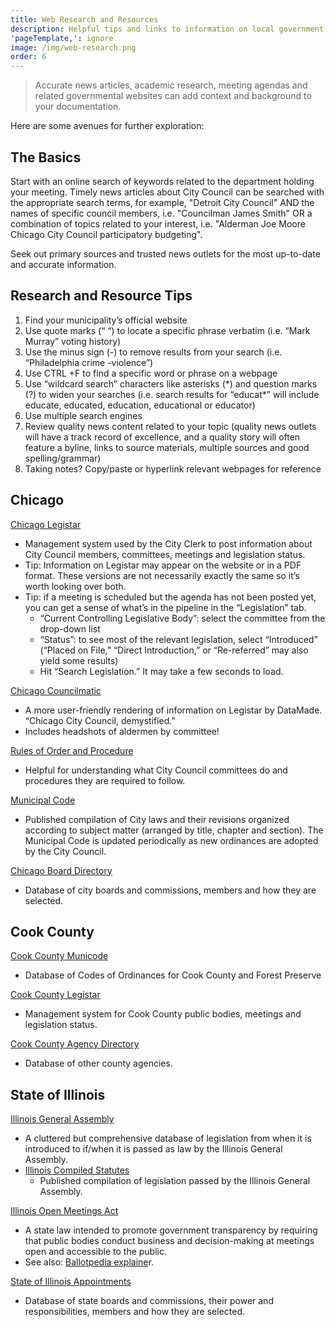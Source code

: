 ```yaml
---
title: Web Research and Resources
description: Helpful tips and links to information on local government.
'pageTemplate,': ignore
image: /img/web-research.png
order: 6
---
```

> Accurate news articles, academic research, meeting agendas and related governmental websites can add context and background to your documentation.

Here are some avenues for further exploration:

## The Basics

Start with an online search of keywords related to the department holding your meeting. Timely news articles about City Council can be searched with the appropriate search terms, for example, "Detroit City Council" AND the names of specific council members, i.e. "Councilman James Smith" OR a combination of topics related to your interest, i.e. "Alderman Joe Moore Chicago City Council participatory budgeting".

Seek out primary sources and trusted news outlets for the most up-to-date and accurate information.

## Research and Resource Tips

1. Find your municipality’s official website
2. Use quote marks (“ “) to locate a specific phrase verbatim (i.e. “Mark Murray” voting history)
3. Use the minus sign (-) to remove results from your search (i.e. “Philadelphia crime -violence”)
4. Use CTRL +F to find a specific word or phrase on a webpage
5. Use “wildcard search” characters like asterisks (\*) and question marks (?) to widen your searches (i.e. search results for “educat\*” will include educate, educated, education, educational or educator)
6. Use multiple search engines
7. Review quality news content related to your topic (quality news outlets will have a track record of excellence, and a quality story will often feature a byline, links to source materials, multiple sources and good spelling/grammar)
8. Taking notes? Copy/paste or hyperlink relevant webpages for reference

## Chicago

[Chicago Legistar](https://chicago.legistar.com/)

* Management system used by the City Clerk to post information about City Council members, committees, meetings and legislation status.
* Tip: Information on Legistar may appear on the website or in a PDF format. These versions are not necessarily exactly the same so it’s worth looking over both.
* Tip: if a meeting is scheduled but the agenda has not been posted yet, you can get a sense of what’s in the pipeline in the “Legislation” tab.
  * “Current Controlling Legislative Body”: select the committee from the drop-down list
  * “Status”: to see most of the relevant legislation, select “Introduced” (“Placed on File,” “Direct Introduction,” or “Re-referred” may also yield some results)
  * Hit “Search Legislation.” It may take a few seconds to load.

[Chicago Councilmatic](https://chicago.councilmatic.org/)

* A more user-friendly rendering of information on Legistar by DataMade. “Chicago City Council, demystified.”
* Includes headshots of aldermen by committee!

[Rules of Order and Procedure](https://www.chicityclerk.com/city-council-news-central/rules-order)

* Helpful for understanding what City Council committees do and procedures they are required to follow.

[Municipal Code](http://www.amlegal.com/codes/client/chicago_il/)

* Published compilation of City laws and their revisions organized according to subject matter (arranged by title, chapter and section). The Municipal Code is updated periodically as new ordinances are adopted by the City Council.

[Chicago Board Directory](http://webapps1.cityofchicago.org/moboco/directory)

* Database of city boards and commissions, members and how they are selected.

## Cook County

[Cook County Municode](https://library.municode.com/il/cook_county)

* Database of Codes of Ordinances for Cook County and Forest Preserve

[Cook County Legistar](https://cook-county.legistar.com/Legislation.aspx)

* Management system for Cook County public bodies, meetings and legislation status.

[Cook County Agency Directory](https://www.cookcountyil.gov/agency-directory)

* Database of other county agencies.

## State of Illinois

[Illinois General Assembly](http://www.ilga.gov/default.asp)

* A cluttered but comprehensive database of legislation from when it is introduced to if/when it is passed as law by the Illinois General Assembly.
* [Illinois Compiled Statutes](http://www.ilga.gov/legislation/ilcs/ilcs.asp)
  * Published compilation of legislation passed by the Illinois General Assembly.

[Illinois Open Meetings Act](http://www.ilga.gov/legislation/ilcs/ilcs3.asp?ActID=84&ChapterID=2)

* A state law intended to promote government transparency by requiring that public bodies conduct business and decision-making at meetings open and accessible to the public.
* See also: [Ballotpedia explaine](https://ballotpedia.org/Illinois_Open_Meetings_Act)r.

[State of Illinois Appointments](https://www2.illinois.gov/sites/bac/SitePages/AppointmentsListing.aspx)

* Database of state boards and commissions, their power and responsibilities, members and how they are selected.
